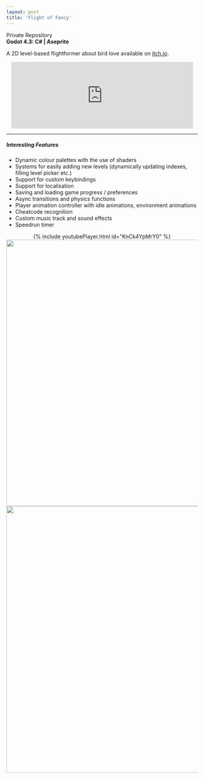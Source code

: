 ```yaml
---
layout: post
title: 'Flight of Fancy'
---
```

<div class="social-media">
    <i class="fa fa-github" aria-hidden="true"></i> Private Repository
</div>
<b>Godot 4.3: C# | Aseprite</b>

A 2D level-based flightformer about bird love available on <a href="https://cheatcodetojoy.itch.io/">itch.io</a>.

<div align="center">
<iframe frameborder="0" src="https://itch.io/embed/2977583?linkback=true&amp;border_width=5&amp;bg_color=000000&amp;fg_color=ffeec0&amp;link_color=fa5c5c&amp;border_color=000000" width="95%" height="175"><a href="https://cheatcodetojoy.itch.io/flight-of-fancy">Flight of Fancy by Cheatcode to Joy</a></iframe>
</div>

---
##### Interesting Features

- Dynamic colour palettes with the use of shaders
- Systems for easily adding new levels (dynamically updating indexes, filling level picker etc.)
- Support for custom keybindings
- Support for localisation
- Saving and loading game progress / preferences
- Async transitions and physics functions
- Player animation controller with idle animations, environment animations
- Cheatcode recognition
- Custom music track and sound effects
- Speedrun timer

<div align="center">
{% include youtubePlayer.html id="KnCk4YpMrY0" %}
</div>

<div align="center">
<img src="{{ site.github.url }}/assets/img/projects/proj-nightjar/FOF1.png" width=700px>
<img src="{{ site.github.url }}/assets/img/projects/proj-nightjar/FOF2.png" width=700px>
</div>